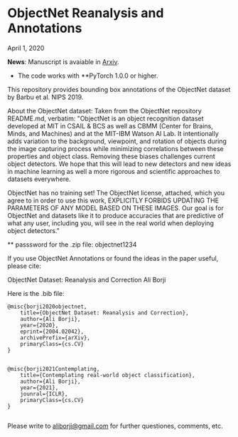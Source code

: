 ObjectNet Reanalysis and Annotations
=====================

April 1, 2020


**News**: Manuscript is avaiable in [Arxiv](https://arxiv.org/pdf/2004.02042.pdf).




* The code works with **PyTorch 1.0.0 or higher.






This repository provides bounding box annotations of the ObjectNet dataset
by Barbu et al. NIPS 2019. 



About the ObjectNet dataset:
Taken from the ObjectNet repository README.md, verbatim:
"ObjectNet is an object recognition dataset developed at MIT in CSAIL &
BCS as well as CBMM (Center for Brains, Minds, and Machines) and at
the MIT-IBM Watson AI Lab. It intentionally adds variation to the
background, viewpoint, and rotation of objects during the image
capturing process while minimizing correlations between these
properties and object class. Removing these biases challenges current
object detectors. We hope that this will lead to new detectors and new
ideas in machine learning as well a more rigorous and scientific
approaches to datasets everywhere.

ObjectNet has no training set! The ObjectNet license, attached, which
you agree to in order to use this work, EXPLICITLY FORBIDS UPDATING
THE PARAMETERS OF ANY MODEL BASED ON THESE IMAGES. Our goal is for
ObjectNet and datasets like it to produce accuracies that are
predictive of what any user, including you, will see in the real world
when deploying object detectors."



** passsword for the .zip file: objectnet1234


If you use ObjectNet Annotations or found the ideas in the paper useful, please
cite:

ObjectNet Dataset: Reanalysis and Correction
Ali Borji

Here is the .bib file:

```
@misc{borji2020objectnet,
    title={ObjectNet Dataset: Reanalysis and Correction},
    author={Ali Borji},
    year={2020},
    eprint={2004.02042},
    archivePrefix={arXiv},
    primaryClass={cs.CV}
}


@misc{borji2021Contemplating,
    title={Contemplating real-world object classification},
    author={Ali Borji},
    year={2021},
    jounral={ICLR},
    primaryClass={cs.CV}
}


```



Please write to aliborji@gmail.com for further questiones, comments, etc.

